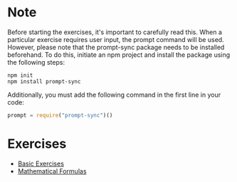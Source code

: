 # Note

Before starting the exercises, it's important to carefully read this. When a particular exercise requires user input, the prompt command will be used. However, please note that the prompt-sync package needs to be installed beforehand. To do this, initiate an npm project and install the package using the following steps:
```shell
npm init
npm install prompt-sync
```

Additionally, you must add the following command in the first line in your code:
```javascript
prompt = require("prompt-sync")()
```

# Exercises

- [Basic Exercises](./BasicExercises.md)
- [Mathematical Formulas](./MathematicalFormulas.md)
